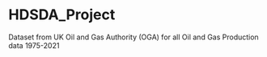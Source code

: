 # HDSDA_Project
Dataset from UK Oil and Gas Authority (OGA) for all Oil and Gas Production data 1975-2021
